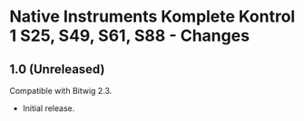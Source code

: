 # Native Instruments Komplete Kontrol 1 S25, S49, S61, S88 - Changes

## 1.0 (Unreleased)

Compatible with Bitwig 2.3.

* Initial release.
